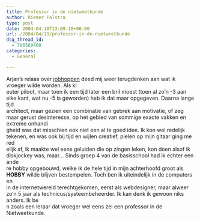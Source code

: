 ```yaml
---
title: Professor in de nietweetkunde
author: Riemer Palstra
type: post
date: 2004-04-18T23:09:18+00:00
url: /2004/04/19/professor-in-de-nietweetkunde
dsq_thread_id:
  - 796569460
categories:
  - General

---
```

Arjan&#8217;s relaas over [jobhoppen][1] deed mij weer terugdenken aan wat ik vroeger wilde worden. Als kl  
euter piloot, maar toen ik een tijd later een bril moest (toen al zo&#8217;n -3 aan elke kant, wat nu -5 is geworden) heb ik dat maar opgegeven. Daarna lange tijd  
architect, maar gezien een combinatie van gebrek aan motivatie, of zeg maar gerust desinteresse, op het gebied van sommige exacte vakken en extreme onhandi  
gheid was dat misschien ook niet een al te goed idee. Ik kon wel redelijk tekenen, en was ook bij tijd en wijlen creatief, pielen op mijn gitaar ging me red  
elijk af, ik maakte wel eens geluiden die op zingen leken, kon doen alsof ik diskjockey was, maar&#8230; Sinds groep 4 van de basisschool had ik echter een ande  
re hobby opgebouwd, welke ik de hele tijd in mijn achterhoofd groot als **HOBBY** wilde blijven bestempelen. Toch ben ik uiteindelijk in de computers en  
in de internetwereld terechtgekomen, eerst als webdesigner, maar alweer zo&#8217;n 5 jaar als technicus/systeembeheerder. Ik kan denk ik gewoon niks anders. Ik be  
n zoals een leraar dat vroeger wel eens zei een professor in de Nietweetkunde.

 [1]: http://www.vanderoest.net/archives/000067.html